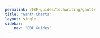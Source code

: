 ```yaml
---
permalink: /DBF-guides/techwriting/gantt/
title: "Gantt Charts"
layout: single
sidebar:
    nav: "DBF Guides"
---
```

